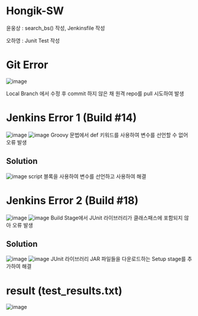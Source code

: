 # Hongik-SW

윤웅상 : search_bs() 작성, Jenkinsfile 작성

오하영 : Junit Test 작성

# Git Error
![image](https://github.com/UngSangYoon/Hongik-SW/assets/124053569/820d84eb-48aa-469e-8b63-dc0272a2082f)

Local Branch 에서 수정 후 commit 하지 않은 채 원격 repo를 pull 시도하여 발생

# Jenkins Error 1 (Build #14)
![image](https://github.com/UngSangYoon/Hongik-SW/assets/124053569/c5f71a4a-4bac-4178-9b9a-477cc5ab42fd)
![image](https://github.com/UngSangYoon/Hongik-SW/assets/124053569/4ade8d11-8cfa-4ca2-a47f-0f506a5ccfdb)
Groovy 문법에서 def 키워드를 사용하여 변수를 선언할 수 없어 오류 발생
## Solution
![image](https://github.com/UngSangYoon/Hongik-SW/assets/124053569/34c78c0c-6747-4d43-973e-56d1476b620d)
script 블록을 사용하여 변수를 선언하고 사용하여 해결

# Jenkins Error 2 (Build #18)
![image](https://github.com/UngSangYoon/Hongik-SW/assets/124053569/c342282b-4cda-4ebd-b378-6a66bd24f4c4)
![image](https://github.com/UngSangYoon/Hongik-SW/assets/124053569/db5e30fc-0366-4646-89a2-0b1d9c2108ef)
Build Stage에서 JUnit 라이브러리가 클래스패스에 포함되지 않아 오류 발생
## Solution
![image](https://github.com/UngSangYoon/Hongik-SW/assets/124053569/9ed7ea29-0e81-4479-8d75-e397acd36e3c)
![image](https://github.com/UngSangYoon/Hongik-SW/assets/124053569/0d02a7b5-4445-49b4-b649-3c73460df0e2)
JUnit 라이브러리 JAR 파일들을 다운로드하는 Setup stage를 추가하여 해결

# result (test_results.txt)
![image](https://github.com/UngSangYoon/Hongik-SW/assets/124053569/7df28072-7388-4ab7-8759-6632ba54df75)
